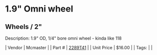 # 1.9" Omni wheel
## Wheels / 2"
Description: 	1.9" OD, 1/4" bore omni wheel - kinda like 118 

| Vendor | Mcmaster | 
| Part # | [2289T41](https://www.mcmaster.com/#2289T41) | 
| Unit Price | $16.00 | 
| Tags: |  | 
